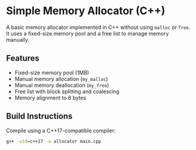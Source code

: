 # Simple Memory Allocator (C++)

A basic memory allocator implemented in C++ without using `malloc` or `free`. It uses a fixed-size memory pool and a free list to manage memory manually.

## Features

- Fixed-size memory pool (1MB)
- Manual memory allocation (`my_malloc`)
- Manual memory deallocation (`my_free`)
- Free list with block splitting and coalescing
- Memory alignment to 8 bytes

## Build Instructions

Compile using a C++17-compatible compiler:

```bash
g++ -std=c++17 -o allocator main.cpp